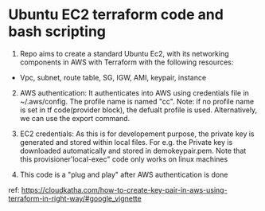 # Ubuntu EC2 terraform code and bash scripting
1. Repo aims to create a standard Ubuntu Ec2, with its networking components in AWS with Terraform with the following resources:

- Vpc, subnet, route table, SG, IGW, AMI, keypair, instance

2. AWS authentication:
It authenticates into AWS using credentials file in ~/.aws/config. The profile name is named "cc". Note: if no profile name is set in tf code(provider block), the defualt profile is used. Alternatively, we can use the export command.

3. EC2 credentials:
As this is for developement purpose, the private key is generated and stored within local files. For e.g. the Private key is downloaded automatically and stored in demokeypair.pem. Note that this provisioner'local-exec" code only works on linux machines

4. This code is a "plug and play" after AWS authentication is done


ref:
https://cloudkatha.com/how-to-create-key-pair-in-aws-using-terraform-in-right-way/#google_vignette
